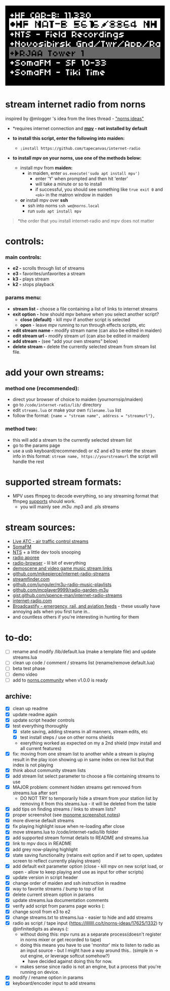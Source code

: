 ![currentscreenshot](screenshot.png)
# stream internet radio from norns
inspired by @mlogger 's idea from the lines thread - ["norns ideas"](https://llllllll.co/t/norns-ideas/17625/1328)
* *requires internet connection and **[mpv](https://mpv.io/) - not installed by default**
 
- **to install this script, enter the following into maiden:**
  - `;install https://github.com/tapecanvas/internet-radio`

- **to install mpv on your norns, use one of the methods below:**
    - install mpv from **maiden:**
        - in maiden, enter `os.execute('sudo apt install mpv')`
          - enter 'Y' when prompted and then hit 'enter'
          - will take a minute or so to install
          - if successful, you should see something like `true exit 0` and `<ok>` in the matron window in maiden
    - **or** install mpv over **ssh**
        - ssh into norns `ssh we@norns.local`
        - run `sudo apt install mpv`
> *the order that you install internet-radio and mpv does not matter


# controls:
### main controls:
- **e2 -** scrolls through list of streams
- **e3 -** favorites/unfavorites a stream
- **k3 -** plays stream
- **k2 -** stops playback

### params menu:
- **stream list -** choose a file containing a list of links to internet streams
- **exit option -** how should mpv behave when you select another script?
  - **close (default)** - kill mpv if another script is selected
  - **open** - leave mpv running to run through effects scripts, etc
- **edit stream name -** modify stream name (can also be edited in maiden)
- **edit stream url -** modify stream url (can also be edited in maiden)
- **add stream -** (see "add your own streams" below)
- **delete stream -** delete the currently selected stream from stream list file.

# add your own streams:
### method one (recommended):
- direct your browser of choice to maiden (yournornsip/maiden)
- go to `/code/internet-radio/lib/` directory
- edit `streams.lua` or make your own `filename.lua` list
- follow the format:
`{name = "stream name", address = "streamurl"},`

### method two:
- this will add a stream to the currently selected stream list
- go to the params page
- use a usb keyboard(recommended) or e2 and e3 to enter the stream info in this format:
`stream name, https://yourstreamurl` the script will handle the rest

# supported stream formats:
- MPV uses ffmpeg to decode everything, so any streaming format that ffmpeg [supports](http://ffmpeg.org/general.html#Supported-File-Formats_002c-Codecs-or-Features) should work. 
  - you will mainly see .m3u .mp3 and .pls streams 


# stream sources:
- [Live ATC - air traffic control streams](https://www.liveatc.net/feedindex.php)
- [SomaFM](https://somafm.com/listen/)
- [NTS](https://www.nts.live) + a little dev tools snooping
- [radio aporee](https://radio.aporee.org)
- [radio-browser](https://www.radio-browser.info/tags)  - lil bit of everything
- [demoscene and video game music stream links](https://mw.rat.bz/davgmsrl/)
- [github.com/mikepierce/internet-radio-streams](https://github.com/mikepierce/internet-radio-streams)
- [streamfinder.com](https://www.streamfinder.com)
- [github.com/junguler/m3u-radio-music-playlists](https://github.com/junguler/m3u-radio-music-playlists)
- [github.com/mcplayer9999/radio-garden-m3u](https://github.com/mcplayer9999/radio-garden-m3u)
- [gist.github.com/spence-man/internet-radio-streams](https://gist.github.com/spence-man/1c37a339d2c5e3aa5b90f7c72b5a39d1)
- [internet-radio.com](https://www.internet-radio.com)
- [Broadcastify - emergency, rail, and aviation feeds](https://www.broadcastify.com/listen/) - these usually have annoying ads when you first tune in..
- and countless others if you're interesting in hunting for them 

# to-do:
- [ ] rename and modify /lib/default.lua (make a template file) and update streams.lua
- [ ] clean up code / comment / streams list (rename/remove default.lua)
- [ ] beta test phase
- [ ] demo video
- [ ] add to [norns.community](https://github.com/monome-community/norns-community) when v1.0.0 is ready

## archive:
- [x] clean up readme
- [x] update readme again
- [x] update script header controls
- [x] test everything thoroughly
  - [x] state saving, adding streams in all manners, stream edits, etc
  - [x] test install steps / use on other norns shields
  - exerything worked as expected on my a 2nd shield (mpv install and all current features)
- [x] fix: moving from one stream list to another while a stream is playing result in the play icon showing up in same index on new list but that index is not playing
- [x] think about community stream lists
- [x] add stream list select parameter to choose a file containing streams to use
- [x] MAJOR problem: comment hidden streams get removed from streams.lua after sort
  - DO NOT TRY to temporarily hide a stream from your station list by removing it from this steams.lua - it will be deleted from the table
- [x] add tips on finding streams / links to stream lists?
- [x] proper screenshot (see [monome screenshot notes](https://monome.org/docs/norns/help/data/#png))
- [x] more diverse default streams
- [x] fix playing highlight issue when re-loading after close
- [x] move streams.lua to /code/internet-radio/lib folder
- [x] add supported stream format details to README and streams.lua
- [x] link to mpv docs in README
- [x] add grey now-playing highlight
- [x] state saving functionality (retains exit option and if set to open, updates screen to reflect currently playing stream)
- [x] add default exit parameter option (close - kill mpv on new script load, or open - allow to keep playing and use as input for other scripts)
- [x] update version in script header
- [x] change order of maiden and ssh instruction in readme
- [x] way to favorite streams / bump to top of list
- [x] delete current stream option in params
- [x] update streams.lua documentation comments
- [x] verify add script from params page works (:
- [x] change scroll from e3 to e2
- [x] change streams.txt to streams.lua - easier to hide and add streams
- [x] radio as script / tape input (https://llllllll.co/t/norns-ideas/17625/1332) ty @infinitedigits as always (:
    - without doing this: mpv runs as a separate process(doesn't register in norns mixer or get recorded to tape)
    - doing this means you have to use 'monitor' mix to listen to radio as an input source - but I might have a way around this.. (simple in -> out engine, or leverage softcut somehow?)
      - have decided against doing this for now.
    - makes sense since radio is not an engine, but a process that you're running on device.  
- [x] modify / rename option in params
- [x] keyboard/encoder input to add streams